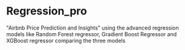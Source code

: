 # Regression_pro
"Airbnb Price Prediction and Insights" using the advanced regression models like Random Forest regressor, Gradient Boost Regressor and XGBoost regressor comparing the three models

